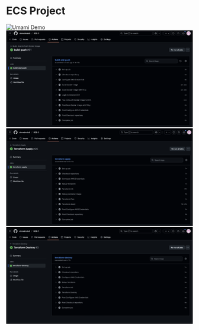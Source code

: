 # ECS Project
![Umami Demo](images-recordings/umami-demo.gif)
![Build & Push](images-recordings/build-push.png)
![Terraform Apply](images-recordings/apply.png)
![Terraform Destroy](images-recordings/destroy.png)